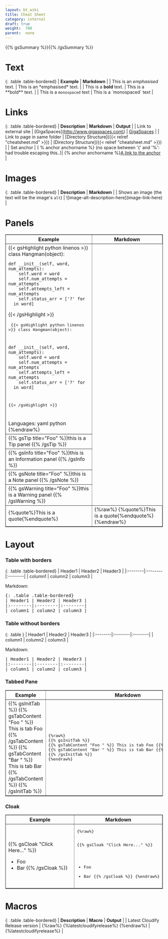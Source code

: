 ```yaml
---
layout: bt_wiki
title: Cheat Sheet
category: internal
draft: true
weight:  700
parent:  none
---
```


{{% gsSummary %}}{{% /gsSummary %}}

# Text

{: .table .table-bordered}
| **Example** | **Markdown** |
| This is an *emphasised* text. | This is an \*emphasised\* text. |
| This is a **bold** text. | This is a \*\*bold\*\* text.  |
| This is a `monospaced` text | This is a \`monospaced\` text |

# Links

{: .table .table-bordered}
| **Description** | **Markdown** | **Output** |
| Link to external site | \[GigaSpaces\]\(http://www.gigaspaces.com\) | [GigaSpaces](http://www.gigaspaces.com) |
| Link to page in same folder | \[Directory Structure\]\({{< relref "cheatsheet.md" >}}\) | [Directory Structure]({{< relref "cheatsheet.md" >}}) |
| Set anchor | { % anchor anchorname %} (no space between '{' and '%': had trouble escaping this..)| {% anchor anchorname %}[A link to the anchor](#anchorname) |


# Images

{: .table .table-bordered}
| **Description** | **Markdown** |
| Shows an image (the text will be the image's `alt`) | \!\[image-alt-description-here\]\(image-link-here\) |

# Panels

<table border="1" cellpadding="10">
<colgroup><col span="1" style="width: 55%;"/><col span="1" style="width: 45%;"/></colgroup>
<tr><th> Example </th><th> Markdown </th></tr>
<tr><td>
{{< gsHighlight  python linenos  >}}
class Hangman(object):

    def __init__(self, word, num_attempts):
        self.word = word
        self.num_attempts = num_attempts
        self.attempts_left = num_attempts
        self.status_arr = ['?' for _ in word]
{{< /gsHighlight >}}<pre>
{{< gsHighlight  python linenos  >}}
class Hangman(object):

    def __init__(self, word, num_attempts):
        self.word = word
        self.num_attempts = num_attempts
        self.attempts_left = num_attempts
        self.status_arr = ['?' for _ in word]
{{< /gsHighlight >}}

</pre>
Languages: yaml python
{%endraw%}</td></tr>
<tr><td>{{% gsTip title="Foo" %}}this is a Tip panel {{% /gsTip %}}</td></tr>
<tr><td>{{% gsInfo title="Foo" %}}this is an Information panel {{% /gsInfo %}}</td></tr>
<tr><td>{{% gsNote title="Foo" %}}this is a Note panel {{% /gsNote %}}</td></tr>
<tr><td>{{% gsWarning title="Foo" %}}this is a Warning panel {{% /gsWarning %}}</td></tr>
<tr><td>{%quote%}This is a quote{%endquote%}</td><td>{%raw%} {%quote%}This is a quote{%endquote%} {%endraw%}</td></tr>
</table>

# Layout

### Table with borders

{: .table .table-bordered}
| Header1 | Header2 | Header3 |
|:--------|:--------|:--------|
| column1 | column2 | column3 |

Markdown:
<pre>
{: .table .table-bordered}
| Header1 | Header2 | Header3 |
|:--------|:--------|:--------|
| column1 | column2 | column3 |
</pre>

### Table without borders

{: .table }
| Header1 | Header2 | Header3 |
|:--------|:--------|:--------|
| column1 | column2 | column3 |

Markdown:
<pre>
| Header1 | Header2 | Header3 |
|:--------|:--------|:--------|
| column1 | column2 | column3 |
</pre>

### Tabbed Pane

<table border="1" cellpadding="10">
<colgroup><col span="1" style="width: 50%;"/><col span="1" style="width: 50%;"/></colgroup>
<tr><th> Example </th><th> Markdown </th></tr>
<tr><td>
{{% gsInitTab %}}
{{% gsTabContent "Foo " %}} This is tab Foo {{% /gsTabContent %}}
{{% gsTabContent "Bar " %}} This is tab Bar {{% /gsTabContent %}}
{{% /gsInitTab %}}
</td>
<td><pre>{%raw%}
{{% gsInitTab %}}
{{% gsTabContent "Foo " %}} This is tab Foo {{% /gsTabContent %}}
{{% gsTabContent "Bar " %}} This is tab Bar {{% /gsTabContent %}}
{{% /gsInitTab %}}
{%endraw%}</pre></td>
</tr>
</table>


### Cloak

<table border="1" cellpadding="10">
<colgroup><col span="1" style="width: 50%;"/><col span="1" style="width: 50%;"/></colgroup>
<tr><th> Example </th><th> Markdown </th></tr>
<tr><td>

{{% gsCloak "Click Here..." %}}
- Foo
- Bar
{{% /gsCloak %}}
</td><td><pre>{%raw%}

{{% gsCloak "Click Here..." %}}
- Foo
- Bar
{{% /gsCloak %}}
{%endraw%}</pre></td>
</tr>
</table>

# Macros

{: .table .table-bordered}
| **Description** | **Macro** | **Output** |
| Latest Cloudify Release version | {%raw%} {%latestcloudifyrelease%} {%endraw%} | {%latestcloudifyrelease%} |
